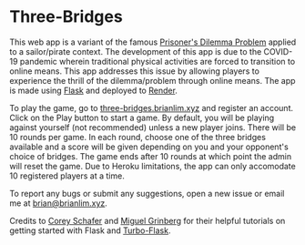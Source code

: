 # Three-Bridges

This web app is a variant of the famous [Prisoner's Dilemma Problem](https://en.wikipedia.org/wiki/Prisoner%27s_dilemma) applied to a sailor/pirate context. The development of this app is due to the COVID-19 pandemic wherein traditional physical activities are forced to transition to online means. This app addresses this issue by allowing players to experience the thrill of the dilemma/problem through online means. The app is made using [Flask](https://flask.palletsprojects.com/en/2.1.x/) and deployed to [Render](https://www.render.com/).

To play the game, go to [three-bridges.brianlim.xyz](https://three-bridges.brianlim.xyz) and register an account. Click on the Play button to start a game. By default, you will be playing against yourself (not recommended) unless a new player joins. There will be 10 rounds per game. In each round, choose one of the three bridges available and a score will be given depending on you and your opponent's choice of bridges. The game ends after 10 rounds at which point the admin will reset the game. Due to Heroku limitations, the app can only accomodate 10 registered players at a time.

To report any bugs or submit any suggestions, open a new issue or email me at [brian@brianlim.xyz](mailto:brian@brianlim.xyz).

Credits to [Corey Schafer](https://www.youtube.com/c/Coreyms) and [Miguel Grinberg](https://www.youtube.com/c/MiguelGrinberg) for their helpful tutorials on getting started with Flask and [Turbo-Flask](https://turbo-flask.readthedocs.io/).